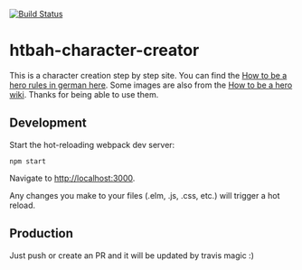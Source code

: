 [![Build Status](https://travis-ci.org/Razzeee/htbah-character-creator.svg?branch=master)](https://travis-ci.org/Razzeee/htbah-character-creator)

# htbah-character-creator
This is a character creation step by step site. You can find the [How to be a hero rules in german here](https://howtobeahero.de/).
Some images are also from the [How to be a hero wiki](https://howtobeahero.de/). Thanks for being able to use them.

## Development

Start the hot-reloading webpack dev server:

    npm start

Navigate to <http://localhost:3000>.

Any changes you make to your files (.elm, .js, .css, etc.) will trigger
a hot reload.

## Production

Just push or create an PR and it will be updated by travis magic :)

